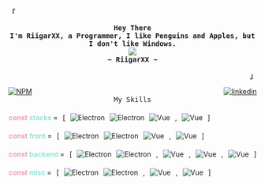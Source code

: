 <div align="justify">
<p align="left"><strong><samp>「</samp></strong></p>
    <p align="center">
        <samp>
            <b>
                Hey There
                <br>
                I'm RiigarXX, a Programmer, I like Penguins and Apples, but I don't like Windows.
            </b>
            <br>
                <img src="https://readme-typing-svg.herokuapp.com?font=Space+Mono&size=16&color=EBA0AC&background=45475A00&center=true&width=500&height=45&lines=I+code+beautiful+and+aesthetic+web+Applications." />
            <br>
            <b>
                ~ RiigarXX ~
            </b>
        </samp>
        </p>
    </p>
    <p align="right"><strong><samp>」</samp></strong></p>
    <div style="display:flex; justify-content:space-between">
        <a align="left"  href="https://www.npmjs.com/~riigarxx">
            <img alt="NPM" title="NPM" src="https://img.shields.io/badge/npm-f38ba8?logo=npm"/>
        </a>
        <a align="right" href="https://www.linkedin.com/in/alvlopegar">
            <img alt="linkedin" title="Linkedin" src="https://img.shields.io/badge/linkedin-89b4fa?logo=linkedin"/>
        </a>
    </div>
    <div align="center" style="display:grid;row-gap:20px;align-content:center;justify-content:center">
        <samp>
            My Skills
        </samp>
        <div style="display:flex;column-gap:10px;">
                <div>
                    <span style="color:#eba0ac;font-weight:bold">const </span>
                    <span style="color:#94e2d5;font-weight:bold">stacks </span>
                    <span>= </span>
                </div> 
                [<img alt="Electron" title="Electron" src="https://img.shields.io/badge/MongoDB-1e1e2e?logo=mongodb"/>
                <img alt="Electron" title="Electron" src="https://img.shields.io/badge/Express-1e1e2e?logo=express"/>
                <img alt="Vue" title="Vue" src="https://img.shields.io/badge/VUE-1e1e2e?logo=Vue.js"/>,
                <img alt="Vue" title="Vue" src="https://img.shields.io/badge/Node.js-1e1e2e?logo=node.js"/>]
        </div>
        <div style="display:flex;column-gap:10px">
                <div>
                    <span style="color:#eba0ac;font-weight:bold">const </span>
                    <span style="color:#94e2d5;font-weight:bold">front </span>
                    <span>= </span>
                </div> 
                [<img alt="Electron" title="Electron" src="https://img.shields.io/badge/JavaScript-1e1e2e?logo=javascript"/>
                <img alt="Electron" title="Electron" src="https://img.shields.io/badge/TypeScript-1e1e2e?logo=typescript"/>
                <img alt="Vue" title="Vue" src="https://img.shields.io/badge/React-1e1e2e?logo=react"/>,
                <img alt="Vue" title="Vue" src="https://img.shields.io/badge/VUE-1e1e2e?logo=vue.js"/>]
        </div>
        <div style="display:flex;column-gap:10px">
                <div>
                    <span style="color:#eba0ac;font-weight:bold">const </span>
                    <span style="color:#94e2d5;font-weight:bold">backend </span>
                    <span>= </span>
                </div> 
                [<img alt="Electron" title="Electron" src="https://img.shields.io/badge/MongoDB-1e1e2e?logo=node.js"/>
                <img alt="Electron" title="Electron" src="https://img.shields.io/badge/Php-1e1e2e?logo=php"/>,
                <img alt="Vue" title="Vue" src="https://img.shields.io/badge/Node.js-1e1e2e?logo=node.js"/>,
                <img alt="Vue" title="Vue" src="https://img.shields.io/badge/Java-1e1e2e?logo=OpenJDK"/>,
                <img alt="Vue" title="Vue" src="https://img.shields.io/badge/Express-1e1e2e?logo=express"/>]
        </div>
        <div style="display:flex;column-gap:10px">
                <div>
                    <span style="color:#eba0ac;font-weight:bold">const </span>
                    <span style="color:#94e2d5;font-weight:bold">misc </span>
                    <span>= </span>
                </div> 
                [<img alt="Electron" title="Electron" src="https://img.shields.io/badge/Electron-1e1e2e?logo=electron"/>
                <img alt="Electron" title="Electron" src="https://img.shields.io/badge/Php-1e1e2e?logo=GNU Bash"/>,
                <img alt="Vue" title="Vue" src="https://img.shields.io/badge/Node.js-1e1e2e?logo=node.js"/>,
                <img alt="Vue" title="Vue" src="https://img.shields.io/badge/Express-1e1e2e?logo=express"/>]
        </div>
    </div>
</div>
